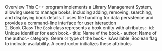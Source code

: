  Overview
 This C++ program implements a Library Management System, allowing users to manage books,
 including adding, removing, searching, and displaying book details. It uses file handling for data
 persistence and provides a command-line interface for user interaction
 <br>
 2. Book Class
 The `Book` class represents a book entity with attributes:- id: Unique identifier for each book.- title: Name of the book.- author: Name of the author.- category: Genre or type of the book.- isAvailable: Boolean flag to indicate availability.
 A constructor initializes these attributes
